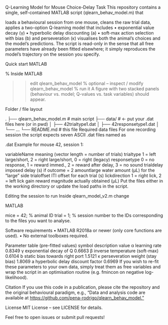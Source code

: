 Q-Learning Model for Mouse Choice-Delay Task
This repository contains a single, self-contained MATLAB script (qlearn_behav_model.m) that

loads a behavioural session from one mouse,
cleans the raw trial data,
applies a two-option Q-learning model that includes
• exponential value decay (γ)
• hyperbolic delay discounting (a)
• soft-max action selection with bias (b) and perseveration (κ)
visualises both the animal’s choices and the model’s predictions.
The script is read-only in the sense that all free parameters have already been fitted elsewhere; it simply reproduces the model’s trajectory on the session you specify.

Quick start
MATLAB

% Inside MATLAB
>> edit qlearn_behav_model      % optional – inspect / modify
>> qlearn_behav_model           % run it
A figure with two stacked panels (behaviour vs. model; Q-values vs. task variables) should appear.

Folder / file layout

.
├── qlearn_behav_model.m       # main script
├── data/                   # ← put your .dat files here (or in pwd)
│   ├── 42trialtype1.dat
│   ├── 42responsetype1.dat
│   └── …
└── README.md               # this file
Required data files
For one recording session the script expects seven ASCII .dat files named as

<mouseID><variableName><sessionID>.dat
Example for mouse 42, session 1:

variableName	meaning (vector length = number of trials)
trialtype	1 = left large/short, 2 = right large/short, 0 = right (legacy)
responsetype	0 = no response, 1 = reward immed., 2 = reward after delay, 3 = no sound
trialdelay	imposed delay (s) if outcome = 2
amountlarge	water amount (µL) for the “large” side
trialoffset	ITI offset for each trial (s)
lickdirection	1 = right lick, 2 = left lick
gain	reward magnitude actually obtained (µL)
Put the files either in the working directory or update the load paths in the script.

Editing the session to run
Inside qlearn_model_v2.m change

MATLAB

mice  = 42;   % animal ID
trial = 1;    % session number
to the IDs corresponding to the files you want to analyse.

Software requirements
• MATLAB R2018a or newer (only core functions are used).
• No external toolboxes required.

Parameter table (pre-fitted values)
symbol	description	value
α	learning rate	0.8349
γ	exponential decay of Q	0.6663
β	inverse temperature (soft-max)	0.6104
b	static bias towards right port	1.5121
κ	perseveration weight (stay bias)	1.8069
a	hyperbolic delay discount factor	0.6969
If you wish to re-fit these parameters to your own data, simply treat them as free variables and wrap the script in an optimisation routine (e.g. fmincon on negative log-likelihood).

Citation
If you use this code in a publication, please cite the repository and the original behavioural paradigm, e.g.,
“Data and analysis code are available at https://github.com/pena-rodrigo/qlearn_behav_model.”

License
MIT License – see LICENSE for details.

Feel free to open issues or submit pull requests!
